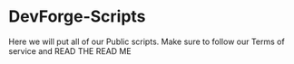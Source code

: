 # DevForge-Scripts
Here we will put all of our Public scripts. Make sure to follow our Terms of service and READ THE READ ME
